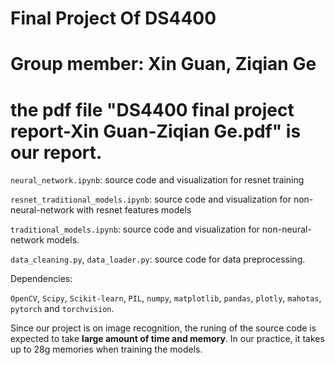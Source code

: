 # Final Project Of DS4400

# Group member: Xin Guan, Ziqian Ge

# the pdf file "DS4400 final project report-Xin Guan-Ziqian Ge.pdf" is our report.

`neural_network.ipynb`: source code and visualization for resnet training

`resnet_traditional_models.ipynb`: source code and visualization for non-neural-network with resnet features models

`traditional_models.ipynb`: source code and visualization for non-neural-network models.


`data_cleaning.py`, `data_loader.py`: source code for data preprocessing.

Dependencies:

`OpenCV`, `Scipy`, `Scikit-learn`, `PIL`, `numpy`, `matplotlib`, `pandas`, `plotly`, `mahotas`, `pytorch` and `torchvision`.

Since our project is on image recognition, the runing of the source code is expected to take **large amount of time and memory**. In our practice, it takes up to 28g memories when training the models.